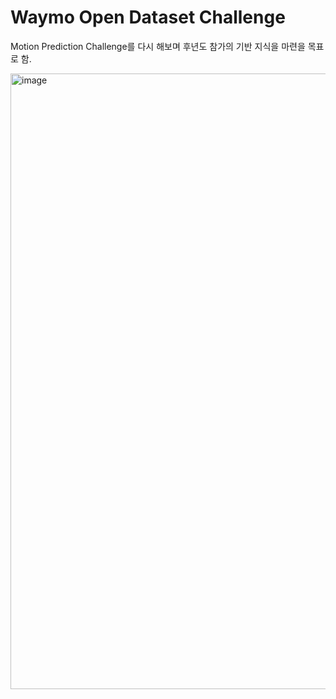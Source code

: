 # Waymo Open Dataset Challenge
Motion Prediction Challenge를 다시 해보며 후년도 참가의 기반 지식을 마련을 목표로 함.

<img width="985" alt="image" src="https://user-images.githubusercontent.com/44149738/185363842-8ee5eff7-22ad-44c3-ba6d-3467a2a061bf.png">

